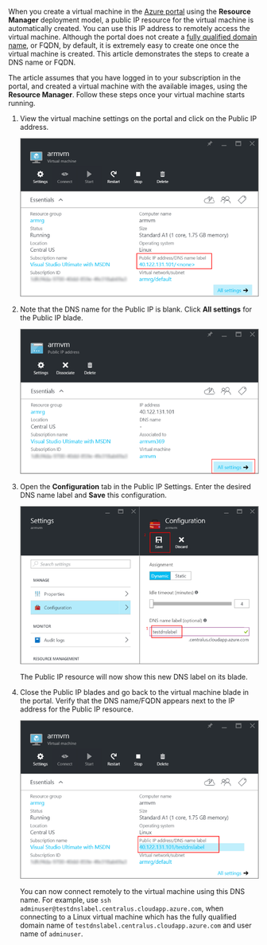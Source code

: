 


When you create a virtual machine in the [Azure portal](https://portal.azure.com) using the **Resource Manager** deployment model, a public IP resource for the virtual machine is automatically created. You can use this IP address to remotely access the virtual machine. Although the portal does not create a [fully qualified domain name](https://en.wikipedia.org/wiki/Fully_qualified_domain_name), or FQDN, by default, it is extremely easy to create one once the virtual machine is created. This article demonstrates the steps to create a DNS name or FQDN.

The article assumes that you have logged in to your subscription in the portal, and created a virtual machine with the available images, using the **Resource Manager**. Follow these steps once your virtual machine starts running.

1.  View the virtual machine settings on the portal and click on the Public IP address.

    ![locate ip resource](./media/virtual-machines-common-portal-create-fqdn/locatePublicIP.PNG)

2.  Note that the DNS name for the Public IP is blank. Click **All settings** for the Public IP blade.

    ![settings ip](./media/virtual-machines-common-portal-create-fqdn/settingsIP.PNG)

3.  Open the **Configuration** tab in the Public IP Settings. Enter the desired DNS name label and **Save** this configuration.

    ![enter dns name label](./media/virtual-machines-common-portal-create-fqdn/dnsNameLabel.PNG)

    The Public IP resource will now show this new DNS label on its blade.

4.  Close the Public IP blades and go back to the virtual machine blade in the portal. Verify that the DNS name/FQDN appears next to the IP address for the Public IP resource.

    ![FQDN is created](./media/virtual-machines-common-portal-create-fqdn/fqdnCreated.PNG)


    You can now connect remotely to the virtual machine using this DNS name. For example, use `ssh adminuser@testdnslabel.centralus.cloudapp.azure.com`, when connecting to a Linux virtual machine which has the fully qualified domain name of `testdnslabel.centralus.cloudapp.azure.com` and user name of `adminuser`.